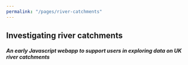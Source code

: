 ```yaml
---
permalink: "/pages/river-catchments"
---
```


## Investigating river catchments

#### *An early Javascript webapp to support users in exploring data on UK river catchments*

